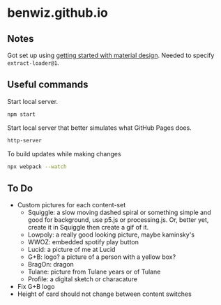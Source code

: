 # benwiz.github.io

## Notes

Got set up using [getting started with material design](https://material.io/components/web/docs/getting-started/). Needed to specify `extract-loader@1`.

## Useful commands

Start local server.

```bash
npm start
```

Start local server that better simulates what GitHub Pages does.

```bash
http-server
```

To build updates while making changes

```bash
npx webpack --watch
```

## To Do

- Custom pictures for each content-set
  - Squiggle: a slow moving dashed spiral or something simple and good for background, use p5.js or processing.js. Or, better yet, create it in Squiggle then create a gif of it.
  - Lowpoly: a really good looking picture, maybe kaminsky's
  - WWOZ: embedded spotify play button
  - Lucid: a picture of me at Lucid
  - G+B: logo? a picture of a person with a yellow box?
  - BragOn: dragon
  - Tulane: picture from Tulane years or of Tulane
  - Profile: a digital sketch or characature
- Fix G+B logo
- Height of card should not change between content switches

